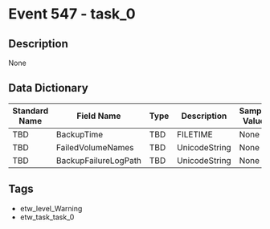 # Event 547 - task_0

## Description
None

## Data Dictionary
|Standard Name|Field Name|Type|Description|Sample Value|
|---|---|---|---|---|
|TBD|BackupTime|TBD|FILETIME|None|None|
|TBD|FailedVolumeNames|TBD|UnicodeString|None|None|
|TBD|BackupFailureLogPath|TBD|UnicodeString|None|None|

## Tags
* etw_level_Warning
* etw_task_task_0